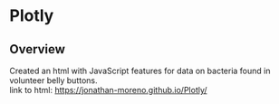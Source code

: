 # Plotly
## Overview
Created an html with JavaScript features for data on bacteria found in volunteer belly buttons.<br>
link to html: https://jonathan-moreno.github.io/Plotly/
